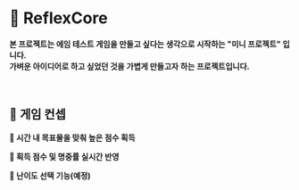 # 🔫 ReflexCore
**본 프로젝트는 에임 테스트 게임을 만들고 싶다는 생각으로 시작하는 "미니 프로젝트" 입니다.**  
**가벼운 아이디어로 하고 싶었던 것을 가볍게 만들고자 하는 프로젝트입니다.**

<br>

## 📝 게임 컨셉
**🎯 시간 내 목표물을 맞춰 높은 점수 획득**  

**🧮 획득 점수 및 명중률 실시간 반영**  

**🔰 난이도 선택 기능(예정)**

<br>
